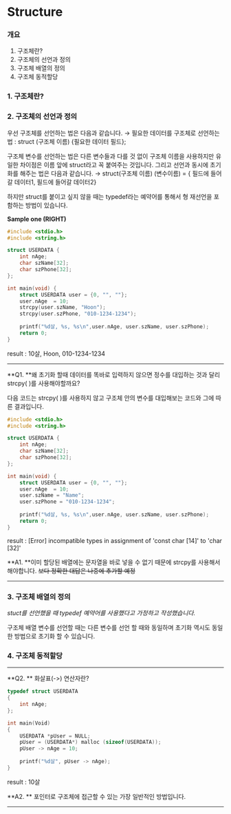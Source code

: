  # Structure

### 개요

1. 구조체란?
2. 구조체의 선언과 정의
3. 구조체 배열의 정의
4. 구조체 동적할당

### 1. 구조체란?

### 2. 구조체의 선언과 정의 

우선 구조체를 선언하는 법은 다음과 같습니다.
→ 필요한 데이터를 구조체로 선언하는 법 : struct (구조체 이름) {필요한 데이터 필드};

구조체 변수를 선언하는 법은 다른 변수들과 다를 것 없이 구조체 이름을 사용하지만 유일한 차이점은 이름 앞에 struct라고 꼭 붙여주는 것입니다. 그리고 선언과 동시에 초기화를 해주는 법은 다음과 같습니다.
→ struct(구조체 이름) (변수이름) = { 필드에 들어갈 데이터1, 필드에 들어갈 데이터2}

하지만 struct를 붙이고 싶지 않을 때는 typedef라는 예약어를 통해서 형 재선언을 포함하는 방법이 있습니다. 

**Sample one (RIGHT)**

```c
#include <stdio.h>
#include <string.h>

struct USERDATA {
	int nAge;
	char szName[32];
	char szPhone[32];
};

int main(void) {
	struct USERDATA user = {0, "", ""};
	user.nAge  = 10;
	strcpy(user.szName, "Hoon");
	strcpy(user.szPhone, "010-1234-1234");
	
	printf("%d살, %s, %s\n",user.nAge, user.szName, user.szPhone);
	return 0;
}
```

result : 10살, Hoon, 010-1234-1234

___

**Q1. **왜 초기화 할때 데이터를 똑바로 입력하지 않으면 정수를 대입하는 것과 달리 strcpy( )를 사용해야할까요?

다음 코드는 strcpy( )를 사용하지 않고 구조체 안의 변수를 대입해보는 코드와 그에 따른 결과입니다. 

```c
#include <stdio.h>
#include <string.h>

struct USERDATA {
	int nAge;
	char szName[32];
	char szPhone[32];
};

int main(void) {
	struct USERDATA user = {0, "", ""};
	user.nAge  = 10;
    user.szName = "Name";
	user.szPhone = "010-1234-1234";
	
	printf("%d살, %s, %s\n",user.nAge, user.szName, user.szPhone);
	return 0;
}
```

result : [Error] incompatible types in assignment of 'const char [14]' to 'char [32]'

**A1. **이미 할당된 배열에는 문자열을 바로 넣을 수 없기 때문에 strcpy를 사용해서 해야합니다.
~~보다 정확한 대답은 나중에 추가할 예정~~

___

### 3. 구조체 배열의 정의

*stuct를 선언했을 때 typedef 예약어를 사용했다고 가정하고 작성했습니다.*

구조체 배열 변수를 선언할 때는	다른 변수를 선언 할 때와 동일하며 초기화 역시도 동일한 방법으로 초기화 할 수 있습니다. 

### 4. 구조체 동적할당

___

**Q2. ** 화살표(->) 연산자란? 

```c
typedef struct USERDATA
{
    int nAge;
};

int main(Void)
{
    USERDATA *pUser = NULL;
    pUser = (USERDATA*) malloc (sizeof(USERDATA));
    pUser -> nAge = 10;
    
    printf("%d살", pUser -> nAge);
}
```

result : 10살

**A2. ** 포인터로 구조체에 접근할 수 있는 가장 일반적인 방법입니다. 

___

